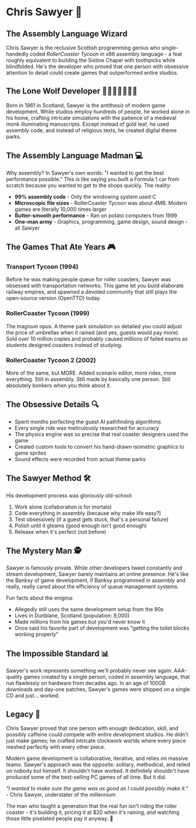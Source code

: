 # Chris Sawyer 🎢

## The Assembly Language Wizard

Chris Sawyer is the reclusive Scottish programming genius who single-handedly coded *RollerCoaster Tycoon* in x86 assembly language - a feat roughly equivalent to building the Sistine Chapel with toothpicks while blindfolded. He's the developer who proved that one person with obsessive attention to detail could create games that outperformed entire studios.

## The Lone Wolf Developer 🏴󐁧󐁢󐁳󐁣󐁴󐁿

Born in 1961 in Scotland, Sawyer is the antithesis of modern game development. While studios employ hundreds of people, he worked alone in his home, crafting intricate simulations with the patience of a medieval monk illuminating manuscripts. Except instead of gold leaf, he used assembly code, and instead of religious texts, he created digital theme parks.

## The Assembly Language Madman 💻

Why assembly? In Sawyer's own words: "I wanted to get the best performance possible." This is like saying you built a Formula 1 car from scratch because you wanted to get to the shops quickly. The reality:
- **99% assembly code** - Only the windowing system used C
- **Microscopic file sizes** - RollerCoaster Tycoon was about 4MB. Modern games are literally 10,000 times larger
- **Butter-smooth performance** - Ran on potato computers from 1999
- **One-man army** - Graphics, programming, game design, sound design - all Sawyer

## The Games That Ate Years 🎮

### Transport Tycoon (1994)
Before he was making people queue for roller coasters, Sawyer was obsessed with transportation networks. This game let you build elaborate railway empires, and spawned a devoted community that still plays the open-source version (OpenTTD) today.

### RollerCoaster Tycoon (1999)
The magnum opus. A theme park simulation so detailed you could adjust the price of umbrellas when it rained (and yes, guests would pay more). Sold over 10 million copies and probably caused millions of failed exams as students designed coasters instead of studying.

### RollerCoaster Tycoon 2 (2002)
More of the same, but MORE. Added scenario editor, more rides, more everything. Still in assembly. Still made by basically one person. Still absolutely bonkers when you think about it.

## The Obsessive Details 🔍

- Spent months perfecting the guest AI pathfinding algorithms
- Every single ride was meticulously researched for accuracy
- The physics engine was so precise that real coaster designers used the game
- Created custom tools to convert his hand-drawn isometric graphics to game sprites
- Sound effects were recorded from actual theme parks

## The Sawyer Method 🛠️

His development process was gloriously old-school:
1. Work alone (collaboration is for mortals)
2. Code everything in assembly (because why make life easy?)
3. Test obsessively (if a guest gets stuck, that's a personal failure)
4. Polish until it gleams (good enough isn't good enough)
5. Release when it's perfect (not before)

## The Mystery Man 🕵️

Sawyer is famously private. While other developers tweet constantly and stream development, Sawyer barely maintains an online presence. He's like the Banksy of game development, if Banksy programmed in assembly and really, really cared about the efficiency of queue management systems.

Fun facts about the enigma:
- Allegedly still uses the same development setup from the 90s
- Lives in Dunblane, Scotland (population: 9,000)
- Made millions from his games but you'd never know it
- Once said his favorite part of development was "getting the toilet blocks working properly"

## The Impossible Standard 📊

Sawyer's work represents something we'll probably never see again: AAA-quality games created by a single person, coded in assembly language, that run flawlessly on hardware from decades ago. In an age of 100GB downloads and day-one patches, Sawyer's games were shipped on a single CD and just... worked.

## Legacy 🎪

Chris Sawyer proved that one person with enough dedication, skill, and possibly caffeine could compete with entire development studios. He didn't just make games; he crafted intricate clockwork worlds where every piece meshed perfectly with every other piece.

Modern game development is collaborative, iterative, and relies on massive teams. Sawyer's approach was the opposite: solitary, methodical, and relied on nobody but himself. It shouldn't have worked. It definitely shouldn't have produced some of the best-selling PC games of all time. But it did.

*"I wanted to make sure the game was as good as I could possibly make it."* - Chris Sawyer, understater of the millennium

The man who taught a generation that the real fun isn't riding the roller coaster - it's building it, pricing it at $20 when it's raining, and watching those little pixelated people pay it anyway. 🎢